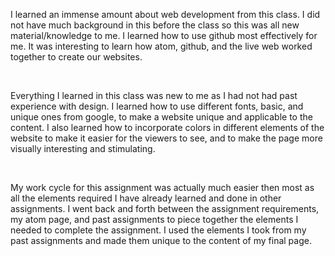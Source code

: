 <p>I learned an immense amount about web development from this class. I did not have much background in this before the class so this was all new material/knowledge to me. I learned how to use github most effectively for me. It was interesting to learn how atom, github, and the live web worked together to create our websites. </p>
<br>
<p>Everything I learned in this class was new to me as I had not had past experience with design. I learned how to use different fonts, basic, and unique ones from google, to make a website unique and applicable to the content. I also learned how to incorporate colors in different elements of the website to make it easier for the viewers to see, and to make the page more visually interesting and stimulating.</p>
<br>
<p>My work cycle for this assignment was actually much easier then most as all the elements required I have already learned and done in other assignments. I went back and forth between the assignment requirements, my atom page, and past assignments to piece together the elements I needed to complete the assignment. I used the elements I took from my past assignments and made them unique to the content of my final page.</p>
